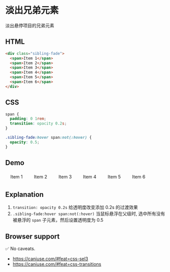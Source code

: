 # 淡出兄弟元素

淡出悬停项目的兄弟元素

## HTML

```html
<div class="sibling-fade">
  <span>Item 1</span>
  <span>Item 2</span>
  <span>Item 3</span>
  <span>Item 4</span>
  <span>Item 5</span>
  <span>Item 6</span>
</div>
```

## CSS

```css
span {
  padding: 0 1rem;
  transition: opacity 0.2s;
}

.sibling-fade:hover span:not(:hover) {
  opacity: 0.5;
}
```

## Demo

<div class="snippet-demo">
  <nav class="snippet-demo__sibling-fade">
    <span>Item 1</span>
    <span>Item 2</span>
    <span>Item 3</span>
    <span>Item 4</span>
    <span>Item 5</span>
    <span>Item 6</span>
  </nav>
</div>

<style>
.snippet-demo__sibling-fade {
  cursor: default;
  line-height: 2;
  vertical-align: middle;
}

.snippet-demo__sibling-fade span {
  padding: 1rem;
  transition: opacity 0.2s;
}

.snippet-demo__sibling-fade:hover span:not(:hover) {
  opacity: 0.5;
}
</style>

## Explanation

1.  `transition: opacity 0.2s` 给透明度改变添加 0.2s 的过渡效果
2.  `.sibling-fade:hover span:not(:hover)` 当鼠标悬浮在父级时, 选中所有没有被悬浮的 `span` 子元素，然后设置透明度为 0.5

## Browser support

<span class="snippet__support-note">✅ No caveats.</span>

- https://caniuse.com/#feat=css-sel3
- https://caniuse.com/#feat=css-transitions

<!-- tags: interactivity -->

